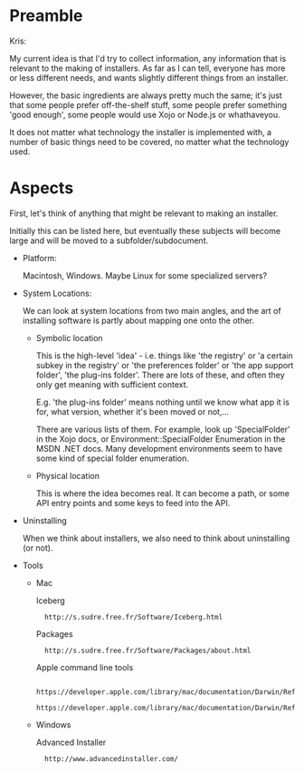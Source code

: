 # Preamble

Kris:

My current idea is that I'd try to collect information, any information
that is relevant to the making of installers. As far as I can tell,
everyone has more or less different needs, and wants slightly different
things from an installer. 

However, the basic ingredients are always pretty much the same; it's just
that some people prefer off-the-shelf stuff, some people prefer something
'good enough', some people would use Xojo or Node.js or whathaveyou.

It does not matter what technology the installer is implemented with, a 
number of basic things need to be covered, no matter what the technology used.

# Aspects

First, let's think of anything that might be relevant to making an installer.

Initially this can be listed here, but eventually these subjects will become
large and will be moved to a subfolder/subdocument.

* Platform:

  Macintosh, Windows. Maybe Linux for some specialized servers?

* System Locations: 

    We can look at system locations from two main angles, and the art of installing software is partly about mapping one onto the other.

    * Symbolic location

        This is the high-level 'idea' - i.e. things like 'the registry' or 'a certain subkey in the registry' or 'the preferences folder' or 'the app support folder', 'the plug-ins folder'. There are lots of these, and often they only get meaning with sufficient context. 

        E.g. 'the plug-ins folder' means nothing until we know what app it is for, what version, whether it's been moved or not,...

        There are various lists of them. For example, look up 'SpecialFolder' in the Xojo docs, or 
        Environment::SpecialFolder Enumeration in the MSDN .NET docs. Many development environments seem to have some kind of special folder enumeration.

    * Physical location

        This is where the idea becomes real. It can become a path, or some API entry points and
        some keys to feed into the API.

* Uninstalling

    When we think about installers, we also need to think about uninstalling (or not).

* Tools

    * Mac

        Iceberg

            http://s.sudre.free.fr/Software/Iceberg.html

        Packages

            http://s.sudre.free.fr/Software/Packages/about.html

        Apple command line tools

            https://developer.apple.com/library/mac/documentation/Darwin/Reference/ManPages/man1/pkgbuild.1.html
            https://developer.apple.com/library/mac/documentation/Darwin/Reference/ManPages/man1/productbuild.1.html#//apple_ref/doc/man/1/productbuild
            

    * Windows

        Advanced Installer

            http://www.advancedinstaller.com/
